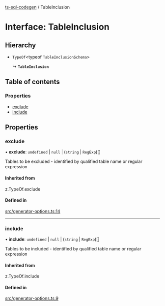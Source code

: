 [ts-sql-codegen](../README.md) / TableInclusion

# Interface: TableInclusion

## Hierarchy

- `TypeOf`<typeof `TableInclusionSchema`\>

  ↳ **`TableInclusion`**

## Table of contents

### Properties

- [exclude](TableInclusion.md#exclude)
- [include](TableInclusion.md#include)

## Properties

### exclude

• **exclude**: `undefined` \| ``null`` \| (`string` \| `RegExp`)[]

Tables to be excluded - identified by qualified table name
or regular expression

#### Inherited from

z.TypeOf.exclude

#### Defined in

[src/generator-options.ts:14](https://github.com/lorefnon/ts-sql-codegen/blob/d0ec6e0/src/generator-options.ts#L14)

___

### include

• **include**: `undefined` \| ``null`` \| (`string` \| `RegExp`)[]

Tables to be included - identified by qualified table name
or regular expression

#### Inherited from

z.TypeOf.include

#### Defined in

[src/generator-options.ts:9](https://github.com/lorefnon/ts-sql-codegen/blob/d0ec6e0/src/generator-options.ts#L9)
